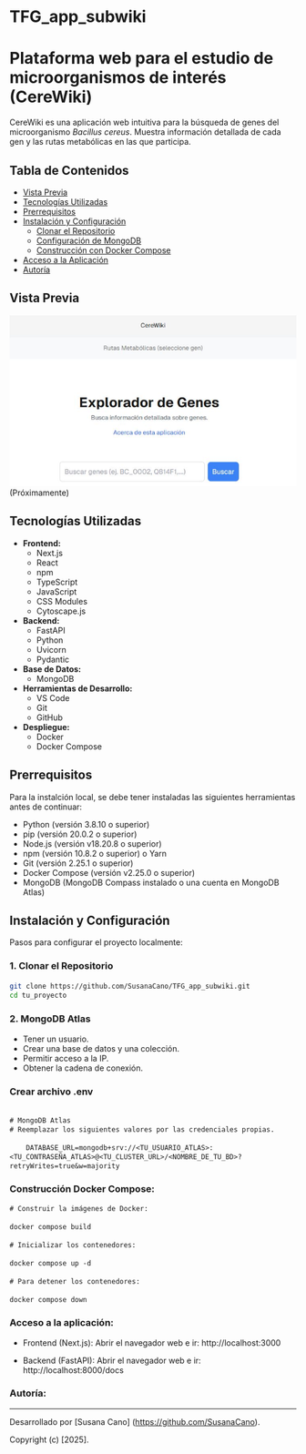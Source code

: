 # TFG_app_subwiki

# Plataforma web para el estudio de microorganismos de interés (CereWiki)

CereWiki es una aplicación web intuitiva para la búsqueda de genes del microorganismo *Bacillus cereus*. Muestra información detallada de cada gen y las rutas metabólicas en las que participa.

## Tabla de Contenidos
* [Vista Previa](#%EF%B8%8F-vista-previa)
* [Tecnologías Utilizadas](#-tecnologías-utilizadas)
* [Prerrequisitos](#-prerrequisitos)
* [Instalación y Configuración](#️-instalación-y-configuración)
    * [Clonar el Repositorio](#1-clonar-el-repositorio)
    * [Configuración de MongoDB](#2-configuración-de-mongodb)
    * [Construcción con Docker Compose](#3-construcción-con-docker-compose)
* [Acceso a la Aplicación](#-acceso-a-la-aplicación)
* [Autoría](#-autoría)

## Vista Previa


 ![Vista Previa de CereWiki](CereWiki_imagen.JPG)
(Próximamente)

## Tecnologías Utilizadas

*   **Frontend:**
    *   Next.js
    *   React
    *   npm
    *   TypeScript
    *   JavaScript
    *   CSS Modules
    *   Cytoscape.js
*   **Backend:**
    *   FastAPI
    *   Python
    *   Uvicorn
    *   Pydantic
*   **Base de Datos:**
    *   MongoDB
*   **Herramientas de Desarrollo:**
    *   VS Code
    *   Git
    *   GitHub
*   **Despliegue:**
    *   Docker
    *   Docker Compose

## Prerrequisitos

Para la instalción local, se debe tener instaladas las siguientes herramientas antes de continuar:

*   Python (versión 3.8.10 o superior)
*   pip (versión 20.0.2 o superior)
*   Node.js (versión v18.20.8 o superior)
*   npm (versión 10.8.2 o superior) o Yarn
*   Git (versión 2.25.1 o superior)
*   Docker Compose (versión v2.25.0 o superior)
*   MongoDB (MongoDB Compass instalado o una cuenta en MongoDB Atlas)

## Instalación y Configuración

Pasos para configurar el proyecto localmente:

### 1. Clonar el Repositorio

```bash
git clone https://github.com/SusanaCano/TFG_app_subwiki.git
cd tu_proyecto
```

### 2. MongoDB Atlas

*   Tener un usuario.
*   Crear una base de datos y una colección.
*   Permitir acceso a la IP.
*   Obtener la cadena de conexión.

### Crear archivo .env

```dotenv

# MongoDB Atlas 
# Reemplazar los siguientes valores por las credenciales propias.

    DATABASE_URL=mongodb+srv://<TU_USUARIO_ATLAS>:<TU_CONTRASEÑA_ATLAS>@<TU_CLUSTER_URL>/<NOMBRE_DE_TU_BD>?retryWrites=true&w=majority

```

### Construcción Docker Compose:

```
# Construir la imágenes de Docker:

docker compose build

# Inicializar los contenedores:

docker compose up -d

# Para detener los contenedores:

docker compose down

```

### Acceso a la aplicación:

*   Frontend (Next.js): Abrir el navegador web e ir: http://localhost:3000

*   Backend (FastAPI): Abrir el navegador web e ir: http://localhost:8000/docs

### Autoría:

--- 

Desarrollado por [Susana Cano] (https://github.com/SusanaCano).

Copyright (c) [2025].





